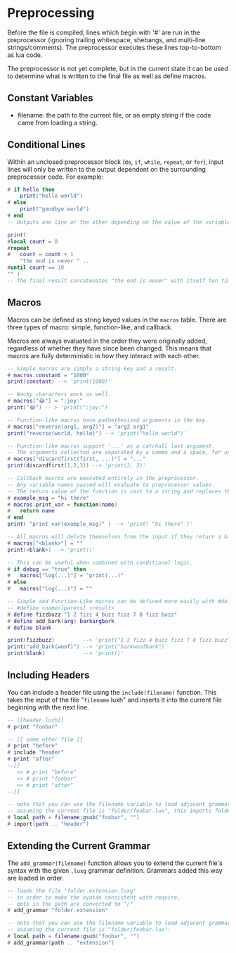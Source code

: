 # Preprocessing
Before the file is compiled, lines which begin with '#' are run in the preprocessor (ignoring trailing whitespace, shebangs, and multi-line strings/comments). The preprocessor executes these lines top-to-bottom as lua code.

The preprocessor is not yet complete, but in the current state it can be used to determine what is written to the final file as well as define macros.

## Constant Variables
- filename: the path to the current file, or an empty string if the code came from loading a string.

## Conditional Lines

Within an unclosed preprocessor block (`do`, `if`, `while`, `repeat`, or `for`), input lines will only be written to the output dependent on the surrounding preprocessor code. 
For example:
```lua
# if hello then
    print("hello world")
# else
    print("goodbye world")
# end
-- Outputs one line or the other depending on the value of the variable 'hello'

print(
#local count = 0
#repeat
#   count = count + 1
    "the end is never " .. 
#until count == 10
"" )
-- The final result concatenates "the end is never" with itself ten times. 
```
## Macros
Macros can be defined as string keyed values in the `macros` table. There are three types of macro: simple, function-like, and callback.

Macros are always evaluated in the order they were originally added, regardless of whether they have since been changed. This means that macros are fully deterministic in how they interact with each other.
```lua
-- Simple macros are simply a string key and a result.
# macros.constant = "1000"
print(constant) --> 'print(1000)'

-- Wacky characters work as well.
# macros["😂"] = ":joy:"
print("😂") -- > 'print(":joy:")

-- Function-like macros have pathethesised arguments in the key.
# macros["reverse(arg1, arg2)"] = "arg2 arg1"
print("reverse(world, hello)") --> 'print("hello world")'

-- Function-like macros support '...' as a catchall last argument.
-- The arguments collected are separated by a comma and a space, for use in function calls.
# macros["discardfirst(first, ...)"] = "..."
print(discardfirst(1,2,3)) --> 'print(2, 3)'

-- Callback macros are executed entirely in the preprocessor.
-- Any variable names passed will evaluate to preprocessor values.
-- The return value of the function is cast to a string and replaces the original text.
# example_msg = "hi there"
# macros.print_var = function(name)
#   return name
# end
print( "print_var(example_msg)" ) --> 'print( "hi there" )'

-- All macros will delete themselves from the input if they return a blank string.
# macros["<blank>"] = ""
print(<blank>) --> 'print()'

-- This can be useful when combined with conditional logic.
# if debug == "true" then
#   macros["log(...)"] = "print(...)"
# else
#   macros["log(...)"] = ""

-- Simple and Function-Like macros can be defined more easily with #define syntax.
-- #define <name>[parens] <result>
# define fizzbuzz "1 2 fizz 4 buzz fizz 7 8 fizz buzz"
# define add_bark(arg) barkargbark
# define blank

print(fizzbuzz)         --> 'print("1 2 fizz 4 buzz fizz 7 8 fizz buzz")'
print("add_bark(woof)") --> 'print("barkwoofbark")'
print(blank)            --> 'print()'
```

## Including Headers
You can include a header file using the `include(filename)` function. This takes the input of the file "`filename`.luxh" and inserts it into the current file beginning with the next line.
```lua
-- [[header.luxh]]
# print "foobar"

-- [[ some other file ]]
# print "before"
# include "header"
# print "after"
--[[
   >> # print "before"
   >> # print "foobar"
   >> # print "after"
--]]

-- note that you can use the filename variable to load adjacent grammars.
-- assuming the current file is "folder/foobar.lux", this imports folder/header.luxh
# local path = filename:gsub("foobar", "")
# import(path .. "header")

```

## Extending the Current Grammar
The `add_grammar(filename)` function allows you to extend the current file's syntax with the given `.luxg` grammar definition. Grammars added this way are loaded in order.
```lua
-- loads the file "folder.extension.luxg"
-- in order to make the syntax consistent with require,
-- dots in the path are converted to "/"
# add_grammar "folder.extension"

-- note that you can use the filename variable to load adjacent grammars.
-- assuming the current file is "folder/foobar.lux":
# local path = filename:gsub("foobar", "")
# add_grammar(path .. "extension")
```